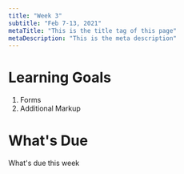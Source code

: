 ```yaml
---
title: "Week 3"
subtitle: "Feb 7-13, 2021"
metaTitle: "This is the title tag of this page"
metaDescription: "This is the meta description"
---
```


# Learning Goals
1. Forms
1. Additional Markup

# What's Due
What's due this week
